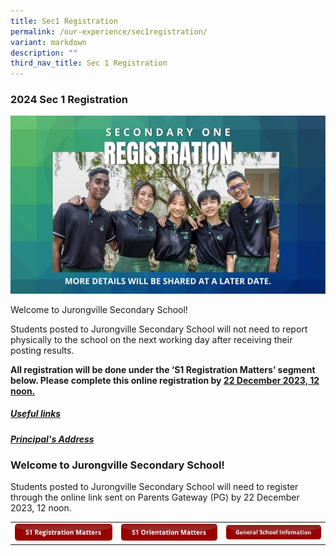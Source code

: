 ```yaml
---
title: Sec1 Registration
permalink: /our-experience/sec1registration/
variant: markdown
description: ""
third_nav_title: Sec 1 Registration
---
```

### 2024 Sec 1 Registration
![](/images/2024_Sec1_Registration.jpg)

Welcome to Jurongville Secondary School!

Students posted to Jurongville Secondary School will not need to report physically to the school on the next working day after receiving their posting results. 

**All registration will be done under the ‘S1 Registration Matters’ segment below. Please complete this online registration by <u>22 December 2023, 12 noon.</u>**

<h5><a href="/our-experience/sec1registration/usefullink/">Useful links</a></h5>

<h5><a href="/our-experience/sec1registration/principaladdress/">Principal's Address</a></h5>

### Welcome to Jurongville Secondary School!
Students posted to Jurongville Secondary School will need to register through the online link sent on Parents Gateway (PG) by 22 December 2023, 12 noon. 

<table width="100%">
	<tbody><tr>
		<td><a href="/our-experience/sec1registration/s1rmatters/"><img src="/images/S1RMatters.jpg"></a></td>
		<td><a href="/our-experience/sec1registration/s1omatters/"><img src="/images/S1OMatters.jpg"></a></td>
		<td><a href="/our-experience/sec1registration/gsinformation/"><img src="/images/GSInformation.jpg"></a></td>
	</tr>
	</tbody></table>